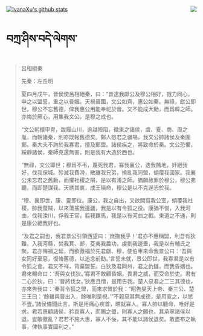 [![IvanaXu's github stats](https://github-readme-stats.vercel.app/api?username=IvanaXu&show_icons=true&theme=vue-dark)](https://github.com/anuraghazra/github-readme-stats)
<img align="right" src="https://github-readme-stats.vercel.app/api/top-langs/?username=IvanaXu&langs_count=3&theme=graywhite" />
# བཀྲ་ཤིས་བདེ་ལེགས་
> 呂相絕秦
> 
> 先秦：左丘明 
> 
> 夏四月戊午，晉侯使呂相絕秦，曰：“昔逮我獻公及穆公相好，戮力同心，申之以盟誓，重之以昏姻。天禍晉國，文公如齊，惠公如秦。無祿，獻公即世。穆公不忘舊德，俾我惠公用能奉祀於晉。又不能成大勳，而爲韓之師。亦悔於厥心，用集我文公。是穆之成也。
> 
> “文公躬擐甲冑，跋履山川，逾越險阻，徵東之諸侯，虞、夏、商、周之胤，而朝諸秦，則亦既報舊德矣。鄭人怒君之疆埸，我文公帥諸侯及秦圍鄭。秦大夫不詢於我寡君，擅及鄭盟。諸侯疾之，將致命於秦。文公恐懼，綏靜諸侯，秦師克還無害，則是我有大造於西也。
> 
> “無祿，文公即世；穆爲不弔，蔑死我君，寡我襄公，迭我餚地，奸絕我好，伐我保城。殄滅我費滑，散離我兄弟，撓亂我同盟，傾覆我國家。我襄公未忘君之舊勳，而懼社稷之隕，是以有淆之師。猶願赦罪於穆公，穆公弗聽，而即楚謀我。天誘其衷，成王隕命，穆公是以不克逞志於我。
> 
> “穆、襄即世，康、靈即位。康公，我之自出，又欲闕翦我公室，傾覆我社稷，帥我蝥賊，以來蕩搖我邊疆，我是以有令狐之役。康猶不悛，入我河曲，伐我涑川，俘我王官，翦我羈馬，我是以有河曲之戰。東道之不通，則是康公絕我好也。
> 
> “及君之嗣也，我君景公引領西望曰：‘庶撫我乎！’君亦不惠稱盟，利吾有狄難，入我河縣，焚我箕、郜，芟夷我農功，虔劉我邊垂，我是以有輔氏之聚。君亦悔禍之延，而欲徼福於先君獻、穆，使伯車來命我景公曰：‘吾與女同好棄惡，復脩舊德，以追念前勳。’言誓未就，景公即世，我寡君是以有令狐之會。君又不祥，背棄盟誓。白狄及君同州，君之仇讎，而我昏姻也。君來賜命曰：‘吾與女伐狄。’寡君不敢顧昏姻。畏君之威，而受命於吏。君有二心於狄，曰：‘晉將伐女。’狄應且憎，是用告我。楚人惡君之二三其德也，亦來告我曰：‘秦背令狐之盟，而來求盟於我：“昭告昊天上帝、秦三公、楚三王曰：‘餘雖與晉出入，餘唯利是視。’”不榖惡其無成德，是用宣之，以懲不壹。’諸侯備聞此言，斯是用痛心疾首，暱就寡人。寡人帥以聽命，唯好是求。君若惠顧諸侯，矜哀寡人，而賜之盟，則寡人之願也，其承寧諸侯以退，豈敢徼亂？君若不施大惠，寡人不佞，其不能以諸侯退矣。敢盡布之執事，俾執事實圖利之。”
>